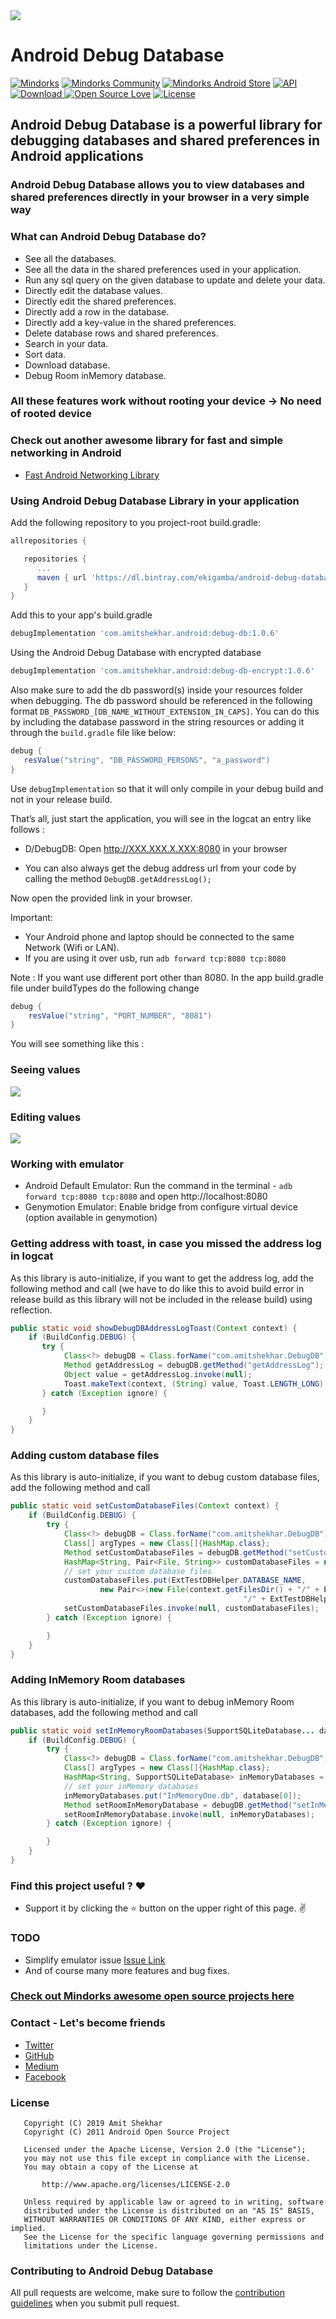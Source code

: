 <img src=https://raw.githubusercontent.com/amitshekhariitbhu/Android-Debug-Database/master/assets/debug_db_banner.png >

# Android Debug Database

[![Mindorks](https://img.shields.io/badge/mindorks-opensource-blue.svg)](https://mindorks.com/open-source-projects)
[![Mindorks Community](https://img.shields.io/badge/join-community-blue.svg)](https://mindorks.com/join-community)
[![Mindorks Android Store](https://img.shields.io/badge/Mindorks%20Android%20Store-Android%20Debug%20Database-blue.svg?style=flat)](https://mindorks.com/android/store)
[![API](https://img.shields.io/badge/API-9%2B-brightgreen.svg?style=flat)](https://android-arsenal.com/api?level=9)
[![Download](https://api.bintray.com/packages/amitshekhariitbhu/maven/debug-db/images/download.svg) ](https://bintray.com/amitshekhariitbhu/maven/debug-db/_latestVersion)
[![Open Source Love](https://badges.frapsoft.com/os/v1/open-source.svg?v=102)](https://opensource.org/licenses/Apache-2.0)
[![License](https://img.shields.io/badge/license-Apache%202.0-blue.svg)](https://github.com/amitshekhariitbhu/Android-Debug-Database/blob/master/LICENSE)

## Android Debug Database is a powerful library for debugging databases and shared preferences in Android applications

### Android Debug Database allows you to view databases and shared preferences directly in your browser in a very simple way

### What can Android Debug Database do?

* See all the databases.
* See all the data in the shared preferences used in your application.
* Run any sql query on the given database to update and delete your data.
* Directly edit the database values.
* Directly edit the shared preferences.
* Directly add a row in the database.
* Directly add a key-value in the shared preferences.
* Delete database rows and shared preferences.
* Search in your data.
* Sort data.
* Download database.
* Debug Room inMemory database.

### All these features work without rooting your device -> No need of rooted device

### Check out another awesome library for fast and simple networking in Android

* [Fast Android Networking Library](https://github.com/amitshekhariitbhu/Fast-Android-Networking)

### Using Android Debug Database Library in your application

Add the following repository to you project-root build.gradle:

```groovy
allrepositories {

   repositories {
      ...
      maven { url 'https://dl.bintray.com/ekigamba/android-debug-database' }
   }
}
```

Add this to your app's build.gradle

```groovy
debugImplementation 'com.amitshekhar.android:debug-db:1.0.6'
```

Using the Android Debug Database with encrypted database

```groovy
debugImplementation 'com.amitshekhar.android:debug-db-encrypt:1.0.6'
```

Also make sure to add the db password(s) inside your resources folder when debugging. The db password should be referenced in the following format `DB_PASSWORD_[DB_NAME_WITHOUT_EXTENSION_IN_CAPS]`. You can do this by including the database password in the string resources or adding it through the  `build.gradle` file like below:

```groovy
debug {
   resValue("string", "DB_PASSWORD_PERSONS", "a_password")
}
```

Use `debugImplementation` so that it will only compile in your debug build and not in your release build.

That’s all, just start the application, you will see in the logcat an entry like follows :

* D/DebugDB: Open http://XXX.XXX.X.XXX:8080 in your browser

* You can also always get the debug address url from your code by calling the method `DebugDB.getAddressLog();`

Now open the provided link in your browser.

Important:

* Your Android phone and laptop should be connected to the same Network (Wifi or LAN).
* If you are using it over usb, run `adb forward tcp:8080 tcp:8080`

Note      : If you want use different port other than 8080.
            In the app build.gradle file under buildTypes do the following change

```groovy
debug {
    resValue("string", "PORT_NUMBER", "8081")
}
```

You will see something like this :

### Seeing values

<img src=https://raw.githubusercontent.com/amitshekhariitbhu/Android-Debug-Database/master/assets/debugdb.png >

### Editing values

<img src=https://raw.githubusercontent.com/amitshekhariitbhu/Android-Debug-Database/master/assets/debugdb_edit.png >

### Working with emulator

* Android Default Emulator: Run the command in the terminal - `adb forward tcp:8080 tcp:8080` and open http://localhost:8080
* Genymotion Emulator: Enable bridge from configure virtual device (option available in genymotion)

### Getting address with toast, in case you missed the address log in logcat

As this library is auto-initialize, if you want to get the address log, add the following method and call (we have to do like this to avoid build error in release build as this library will not be included in the release build) using reflection.

```java
public static void showDebugDBAddressLogToast(Context context) {
    if (BuildConfig.DEBUG) {
       try {
            Class<?> debugDB = Class.forName("com.amitshekhar.DebugDB");
            Method getAddressLog = debugDB.getMethod("getAddressLog");
            Object value = getAddressLog.invoke(null);
            Toast.makeText(context, (String) value, Toast.LENGTH_LONG).show();
       } catch (Exception ignore) {

       }
    }
}
```

### Adding custom database files

As this library is auto-initialize, if you want to debug custom database files, add the following method and call

```java
public static void setCustomDatabaseFiles(Context context) {
    if (BuildConfig.DEBUG) {
        try {
            Class<?> debugDB = Class.forName("com.amitshekhar.DebugDB");
            Class[] argTypes = new Class[]{HashMap.class};
            Method setCustomDatabaseFiles = debugDB.getMethod("setCustomDatabaseFiles", argTypes);
            HashMap<String, Pair<File, String>> customDatabaseFiles = new HashMap<>();
            // set your custom database files
            customDatabaseFiles.put(ExtTestDBHelper.DATABASE_NAME,
                    new Pair<>(new File(context.getFilesDir() + "/" + ExtTestDBHelper.DIR_NAME +
                                                    "/" + ExtTestDBHelper.DATABASE_NAME), ""));
            setCustomDatabaseFiles.invoke(null, customDatabaseFiles);
        } catch (Exception ignore) {

        }
    }
}
```

### Adding InMemory Room databases

As this library is auto-initialize, if you want to debug inMemory Room databases, add the following method and call

```java
public static void setInMemoryRoomDatabases(SupportSQLiteDatabase... database) {
    if (BuildConfig.DEBUG) {
        try {
            Class<?> debugDB = Class.forName("com.amitshekhar.DebugDB");
            Class[] argTypes = new Class[]{HashMap.class};
            HashMap<String, SupportSQLiteDatabase> inMemoryDatabases = new HashMap<>();
            // set your inMemory databases
            inMemoryDatabases.put("InMemoryOne.db", database[0]);
            Method setRoomInMemoryDatabase = debugDB.getMethod("setInMemoryRoomDatabases", argTypes);
            setRoomInMemoryDatabase.invoke(null, inMemoryDatabases);
        } catch (Exception ignore) {

        }
    }
}
```

### Find this project useful ? :heart:

* Support it by clicking the :star: button on the upper right of this page. :v:

### TODO

* Simplify emulator issue [Issue Link](https://github.com/amitshekhariitbhu/Android-Debug-Database/issues/6)
* And of course many more features and bug fixes.

### [Check out Mindorks awesome open source projects here](https://mindorks.com/open-source-projects)

### Contact - Let's become friends

* [Twitter](https://twitter.com/amitiitbhu)
* [GitHub](https://github.com/amitshekhariitbhu)
* [Medium](https://medium.com/@amitshekhar)
* [Facebook](https://www.facebook.com/amit.shekhar.iitbhu)

### License

```
   Copyright (C) 2019 Amit Shekhar
   Copyright (C) 2011 Android Open Source Project

   Licensed under the Apache License, Version 2.0 (the "License");
   you may not use this file except in compliance with the License.
   You may obtain a copy of the License at

       http://www.apache.org/licenses/LICENSE-2.0

   Unless required by applicable law or agreed to in writing, software
   distributed under the License is distributed on an "AS IS" BASIS,
   WITHOUT WARRANTIES OR CONDITIONS OF ANY KIND, either express or implied.
   See the License for the specific language governing permissions and
   limitations under the License.
```

### Contributing to Android Debug Database

All pull requests are welcome, make sure to follow the [contribution guidelines](CONTRIBUTING.md)
when you submit pull request.
